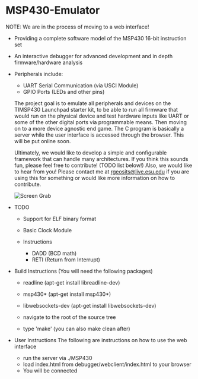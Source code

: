 MSP430-Emulator
===============

NOTE: We are in the process of moving to a web interface!

- Providing a complete software model of the MSP430 16-bit instruction set
- An interactive debugger for advanced development and in depth firmware/hardware analysis
- Peripherals include:
  - UART Serial Communication (via USCI Module) 
  - GPIO Ports (LEDs and other pins)

  The project goal is to emulate all peripherals and devices on the TIMSP430 Launchpad starter kit, 
  to be able to run all firmware that would run on the physical device and test hardware inputs like UART or some of the other digital ports via programmable means. 
  Then moving on to a more device agnostic end game. The C program is basically a server while the user interface is accessed through the browser. This will be put online soon.
  
  Ultimately, we would like to develop a simple and configurable framework that can handle many architectures.
  If you think this sounds fun, please feel free to contribute! (TODO list below!) Also, we would like to hear from you! 
  Please contact me at rgeosits@live.esu.edu if you are using this for something or would like more information on how to contribute.
  
  ![Screen Grab](http://s14.postimg.org/oc29wu3e9/Screenshot_from_2015_08_22_20_08_24.png "Screen Grab")

- TODO
  - Support for ELF binary format
  - Basic Clock Module
  
  - Instructions
    - DADD (BCD math)    
    - RETI (Return from Interrupt)

- Build Instructions (You will need the following packages)
  - readline (apt-get install libreadline-dev)
  - msp430*  (apt-get install msp430*)
  - libwebsockets-dev (apt-get install libwebsockets-dev)

  - navigate to the root of the source tree
  - type 'make' (you can also make clean after)

- User Instructions
   The following are instructions on how to use the web interface

  - run the server via ./MSP430
  - load index.html from debugger/webclient/index.html to your browser
  - You will be connected